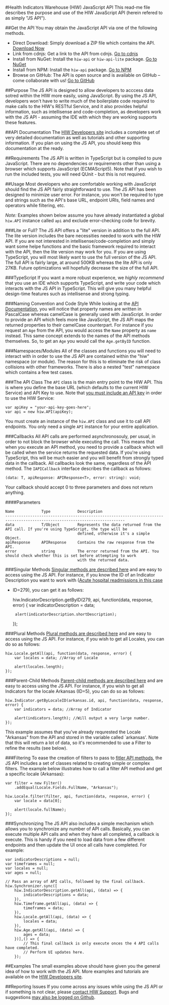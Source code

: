 ﻿#Health Indicators Warehouse (HIW) JavaScript API
This read-me file describes the purpose and use of the HIW JavaScript API (herein refered to as simply "JS API").

##Get the API
You may obtain the JavaScript API via one of the following methods.

- Direct Download: Simply download a ZIP file which contains the API. [Download Now](http://developers.healthindicators.gov/Content/Downloads/hiw-api.zip)
- Link from cdnjs: Get a link to the API from cdnjs. [Go to cdnjs](https://cdnjs.com/libraries/hiw-api)
- Install from NuGet: Install the `hiw-api` or `hiw-api-lite` package. [Go to NuGet](http://www.nuget.org/profiles/HealthIndicators)
- Install from NPM: Install the `hiw-api` package. [Go to NPM](https://www.npmjs.com/package/hiw-api)
- Browse on GitHub: The API is open source and is available on GitHub – come collaborate with us! [Go to GitHub](https://github.com/HealthIndicators/js-api)

##Purpose
The JS API is designed to allow developers to acccess data sotred within the HIW more easily, using JavaScript. By using the 
JS API, developers won't have to write much of the boilerplate code required to make calls to the HIW's RESTful Service, and 
it also provides helpful information, such as intellisense and code-completion, as developers work with the JS API - assuming
the IDE with which they are working supports these features.

##API Documentation
The [HIW Developers site](http://developers.healthindicators.gov) includes a complete set of very detailed documentation as well 
as tutorials and other supporting information. If you plan on using the JS API, you should keep this documentation at the ready.

##Requirements
The JS API is written in TypeScript but is compiled to pure JavaScript. There are no dependencies or requirements other than using 
a browser which supports JavaScript (ECMAScript5). Note that if you wish to run the included tests, you will need QUnit - but this 
is not required.

##Usage
Most developers who are comfortable working with JavaScript should find the JS API fairly straightforward to use. The JS API has 
been designed to minimize user error. For instance, you won't be required to type and strings such as the API's base URL, endpoint URIs, field names and operators while filtering, etc.

_Note:_ Examples shown below assume you have already instantiated a global `hiw.API` instance called `api` and exclude error-checking 
code for brevity.

###Lite or Full?
The JS API offers a "lite" version in addition to the full API. The lite version includes the bare necessities needed to work with
the HIW API. If you are not interested in intellisense/code-completion and simply want some helpe functions and the basic
framework required to interact with the API, then the lite version may work for you. If you are using TypeScript, you will most
likely want to use the full version of the JS API. The full API is fairly large, at around 500KB whereas the lite API is only
27KB. Future optimizations will hopefully decrease the size of the full API.

###TypeScript
If you want a more robust experience, we _highly recommend_ that you use an IDE which supports TypeScript, and write your code 
which interacts with the JS API in TypeScript. This will give you many helpful design-time features such as intellisense and 
strong typing.

###Naming Convention and Code Style
While looking at the [API Documentation](http://developers.healthindicators.gov/Documentation), you will notice that property 
names are written in PascalCase whereas camelCase is generally used with JavaScript. In order to provide an API which feels more 
like JavaScript, the JS API maps the returned properties to their camelCase counterpart. For instance if you request an `Age` 
from the API, you would access the `Name` property as `name` instead. This same concept extends to the names of the API methods 
themselves. So, to get an `Age` you would call the `Age.getByID` function.

###Namespaces/Modules
All of the classes and functions you will need to interact with in order to use the JS API are contained within the "hiw" 
namespace (or module). The reason for this is to eliminate the risk of class collisions with other frameworks. There is also 
a nested "test" namespace which contains a few test cases.

###The API Class
The `API` class is the main entry point to the HIW API. This is where you define the base URL (which defaults to the current HIW 
Service) and API Key to use. Note that [you must include an API key](http://developers.healthindicators.gov/ApiKey) in order to 
use the HIW Service:

    var apiKey = "your-api-key-goes-here";
    var api = new hiw.API(apiKey);

You must create an instance of the `hiw.API` class and use it to call API endpoints. You only need a single `API` instance for your 
entire application.

###Callbacks
All API calls are performed asynchronosouly, per usual, in order to not block the browser while executing the call. This means 
that when you execute an API method, you need to provide a callback which will be called when the service returns the requested 
data. If you're using TypeScript, this will be much easier and you will benefit from strongly typed data in the callback. All 
callbacks look the same, regardless of the API method. The `IAPICallback` interface describes the callback as 
follows:

    (data: T, apiResponse: APIResponse<T>, error: string): void;

Your callback should accept 0 to three parameters and does not return anything.

####Parameters

    Name            Type            Description
    ---------------------------------------------------------------------------------------------------------------------------
    data            T/Object        Represents the data returned from the API call. If you're using TypeScript, the type will be 
                                    defined, otherwise it's a simple Object.
    apiResponse     APIResponse     Contains the raw response from the API.
    error           string          The error returned from the API. You should check whether this is set before attempting to work 
                                    with the returned data.

###Singular Methods
[Singular methods are described here](http://developers.healthindicators.gov/Documentation) and are easy to access using the JS 
API. For instance, if you know the ID of an Indicator Description you want to work with ([Acute hospital readmissions in this case](http://www.healthindicators.gov/Indicators/Acute-hospital-readmissions-percent_279/Profile)
 - ID=279), you can get it as follows:

    hiw.IndicatorDescription.getByID(279, api, function(data, response, error) {
        var indicatorDescription = data;

        alert(indicatorDescription.shortDescription);
    });

###Plural Methods
[Plural methods are described here](http://developers.healthindicators.gov/Documentation) and are easy to access using the JS 
API. For instance, if you wish to get all Locales, you can do so as follows:

    hiw.Locale.getAll(api, function(data, response, error) {
        var locales = data; //Array of Locale

        alert(locales.length);
    });

###Parent-Child Methods
[Parent-child methods are described here](http://developers.healthindicators.gov/Documentation) and are easy to access using the 
JS API. For instance, if you wish to get all Indicators for the locale Arkansas (ID=5), you can do so as follows:

    hiw.Indicator.getByLocaleID(arkansas.id, api, function(data, response, error) {
        var indicators = data; //Array of Indicator

        alert(indicators.length); //Will output a very large number.
    });

This example assumes that you've already requrested the Locale "Arkansas" from the API and stored in the variable called 
`arkansas'. Note that this will return a lot of data, so it's recommended to use a Filter to refine the results (see below).

###Filtering
To ease the creation of filters to pass to [fitler API methods](http://developers.healthindicators.gov/Examples/Filtering), the JS 
API includes a set of classes related to creating simple or complex filters. The example below illustrates how to call a filter 
API method and get a specific locale (Arkansas):

    var filter = new Filter()
        .addEqual(Locale.Fields.FullName, "Arkansas");

    hiw.Locale.filter(filter, api, function(data, response, error) {
        var locale = data[0];

        alert(locale.fullName);
    });

###Synchronizing
The JS API also includes a simple mechanism which allows you to synchronize any number of API calls. Basically, you can execute 
multiple API calls and when they have all completed, a callback is execute. This is handy if you need to load data from a few
different endpoints and then update the UI once all calls have completed. For example:

    var indicatorDescriptions = null;
    var timeframes = null;
    var locales = null;
    var ages = null;

    // Pass an array of API calls, followed by the final callback.
    hiw.Synchronizer.sync([
        hiw.IndicatorDescription.getAll(api, (data) => {
            indicatorDescriptions = data;
        }),
        hiw.Timeframe.getAll(api, (data) => {
            timeframes = data;
        }),
        hiw.Locale.getAll(api, (data) => {
            locales = data;
        }),
        hiw.Age.getAll(api, (data) => {
            ages = data;
        })],() => {
            // This final callback is only execute onces the 4 API calls have completed.
            // Perform UI updates here.
        });

##Examples
The small examples above should have given you the general idea of how to work with the JS API. More examples and tutorials are 
available on the [HIW Developers site](http://localhost:5000/HIW-Developers/Examples).

##Reporting Issues
If you come across any issues while using the JS API or if something is not clear, please [contact HIW Support](mailto:healthindicators@cdc.gov). Bugs and suggestions [may also be logged on Github](https://github.com/HealthIndicators/js-api/issues).

